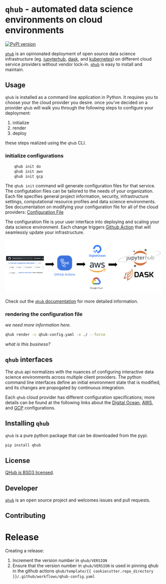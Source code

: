 # `qhub` - automated data science environments on cloud environments

[![PyPI version](https://badge.fury.io/py/qhub.svg)](https://badge.fury.io/py/qhub)

[`qhub`][qhub] is an opinionated deployment of open source data science infrastructure (eg. [jupyterhub], [dask], and [kubernetes]) on different cloud service providers without vendor lock-in. [`qhub`][qhub] is easy to install and maintain.

## Usage

`qhub` is installed as a command line application in Python. It requires you to choose your the cloud provider you desire. once you've decided on a provider `qhub` will walk you through the following steps to configure your deployment:

1. initialize
2. render
3. deploy

these steps realized using the `qhub` CLI.

### initialize configurations

        qhub init do
        qhub init aws
        qhub init gcp

The `qhub init` command will generate configuration files for that service. The configutation files can be tailored to the needs of your organization. Each file specifies general project information, security, infrastructure settings, computational resource profiles and data science environments. See documentation on modifying your configuration file for all of the cloud providers: [Configuration File](https://github.com/Quansight/qhub/blob/master/docs/docs/aws/configuration.md) 

The configuration file is your user interface into deploying and scaling your data science environment. Each change triggers [Github Action] that will seamlessly update your infrastructure.

![](docs/images/brand-diagram.png "architecture diagram")

Check out the [`qhub` documentation][docs] for more detailed information.

### rendering the configuration file

_we need more information here._

```bash
qhub render -c qhub-config.yaml -o ./ --force
```

_what is this business?_

## `qhub` interfaces

The `qhub` api normalizes with the nuances of configuring interactive data science environments across multiple client providers. The python command line interfaces define an initial environment state that is modified, and its changes are propogated by continuous integration.

Each `qhub` cloud provider has different configuration specifications; more details can be found at the following links about the [Digital Ocean], [AWS], and [GCP] configurations.


## Installing `qhub`

`qhub` is a pure python package that can be downloaded from the pypi.

```bash
pip install qhub
```


## License

[QHub is BSD3 licensed](LICENSE).

## Developer

[`qhub`][qhub gh] is an open source project and welcomes issues and pull requests.

## Contributing

# Release

Creating a release:

1. Increment the version number in `qhub/VERSION`
2. Ensure that the version number in `qhub/VERSION` is used in pinning qhub in the github actions `qhub/template/{{ cookiecutter.repo_directory }}/.github/workflows/qhub-config.yaml`

[jupyterhub]: https://jupyter.org/hub "A multi-user version of the notebook designed for companies, classrooms and research labs"
[dask]: https://docs.dask.org/ "Dask is a flexible library for parallel computing in Python."
[kubernetes]: https://kubernetes.io/ "Automated container deployment, scaling, and management"
[qhub]: https://qhub.dev/ ""
[Github Action]: https://github.com/features/actions
[Digital Ocean]: https://www.digitalocean.com/ "digital ocean"
[AWS]: https://aws.amazon.com/ "amazon web services"
[GCP]: https://cloud.google.com/ "google cloud provider"
[qhub gh]: https://github.com/Quansight/qhub "qhub github page"
[docs]: https://qhub.dev/ "qhub documentation"